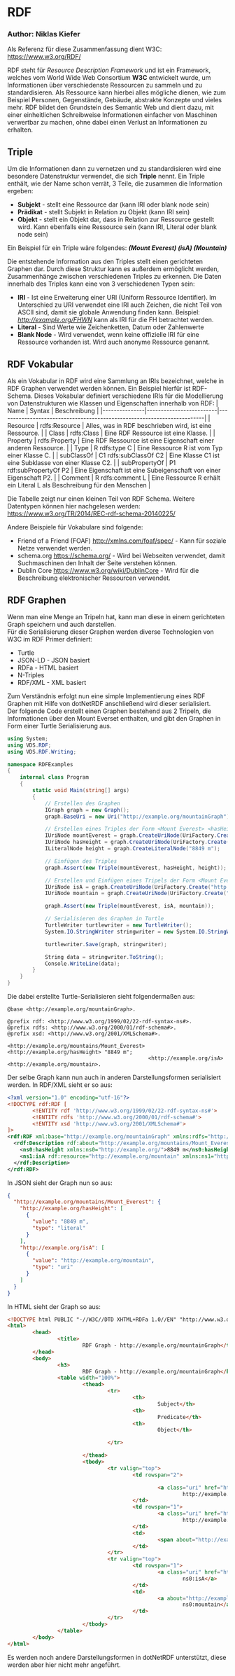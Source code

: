 # RDF
### Author: Niklas Kiefer
Als Referenz für diese Zusammenfassung dient W3C: https://www.w3.org/RDF/  
  
RDF steht für *Resource Description Framework* und ist ein Framework, welches vom World Wide Web Consortium **W3C** entwickelt wurde, um Informationen über verschiedenste Ressourcen zu sammeln und zu standardisieren. Als Ressource kann hierbei alles mögliche dienen, wie zum Beispiel Personen, Gegenstände, Gebäude, abstrakte Konzepte und vieles mehr. RDF bildet den Grundstein des Semantic Web und dient dazu, mit einer einheitlichen Schreibweise Informationen einfacher von Maschinen verwertbar zu machen, ohne dabei einen Verlust an Informationen zu erhalten.


## Triple
Um die Informationen dann zu vernetzen und zu standardisieren wird eine besondere Datenstruktur verwendet, die sich **Triple** nennt. Ein Triple enthält, wie der Name schon verrät, 3 Teile, die zusammen die Information ergeben:

* **Subjekt** - stellt eine Ressource dar (kann IRI oder blank node sein)
* **Prädikat** - stellt Subjekt in Relation zu Objekt (kann IRI sein)
* **Objekt** - stellt ein Objekt dar, dass in Relation zur Ressource gestellt wird. Kann ebenfalls eine Ressource sein (kann IRI, Literal oder blank node sein)

Ein Beispiel für ein Triple wäre folgendes: ***(Mount Everest) (isA) (Mountain)***

Die entstehende Information aus den Triples stellt einen gerichteten Graphen dar. Durch diese Struktur kann es außerdem ermöglicht werden, Zusammenhänge zwischen verschiedenen Triples zu erkennen. Die Daten innerhalb des Triples kann eine von 3 verschiedenen Typen sein:

* **IRI** - Ist eine Erweiterung einer URI (Uniform Ressource Identifier). Im Unterschied zu URI verwendet eine IRI auch Zeichen, die nicht Teil von ASCII sind, damit sie globale Anwendung finden kann. Beispiel: *http://example.org/FHWN* kann als IRI für die FH betrachtet werden.
* **Literal** - Sind Werte wie Zeichenketten, Datum oder Zahlenwerte 
* **Blank Node** - Wird verwendet, wenn keine offizielle IRI für eine Ressource vorhanden ist. Wird auch anonyme Ressource genannt.

## RDF Vokabular
Als ein Vokabular in RDF wird eine Sammlung an IRIs bezeichnet, welche in RDF Graphen verwendet werden können. Ein Beispiel hierfür ist RDF-Schema. Dieses Vokabular definiert verschiedene IRIs für die Modellierung von Datenstrukturen wie Klassen und Eigenschaften innerhalb von RDF:
| Name          | Syntax                  | Beschreibung                                                            |
|---------------|-------------------------|-------------------------------------------------------------------------|
| Resource      | rdfs:Resource           | Alles, was in RDF beschrieben wird, ist eine Ressource.                 |
| Class         | rdfs:Class              | Eine RDF Ressource ist eine Klasse.                                     |
| Property      | rdfs:Property           | Eine RDF Ressource ist eine Eigenschaft einer anderen Ressource.        |
| Type          | R rdfs:type C           | Eine Ressource R ist vom Typ einer Klasse C.                            |
| subClassOf    | C1 rdfs:subClassOf C2   | Eine Klasse C1 ist eine Subklasse von einer Klasse C2.                  |
| subPropertyOf | P1 rdf:subPropertyOf P2 | Eine Eigenschaft ist eine Subeigenschaft von einer Eigenschaft P2.      |
| Comment       | R rdfs:comment L        | Eine Ressource R erhält ein Literal L als Beschreibung für den Menschen |

Die Tabelle zeigt nur einen kleinen Teil von RDF Schema. Weitere Datentypen können hier nachgelesen werden: https://www.w3.org/TR/2014/REC-rdf-schema-20140225/  

Andere Beispiele für Vokabulare sind folgende:

* Friend of a Friend (FOAF) http://xmlns.com/foaf/spec/ - Kann für soziale Netze verwendet werden.
* schema.org https://schema.org/ - Wird bei Webseiten verwendet, damit Suchmaschinen den Inhalt der Seite verstehen können.
* Dublin Core https://www.w3.org/wiki/DublinCore - Wird für die Beschreibung elektronischer Ressourcen verwendet.

## RDF Graphen
Wenn man eine Menge an Tripeln hat, kann man diese in einem gerichteten Graph speichern und auch darstellen.  
Für die Serialisierung dieser Graphen werden diverse Technologien von W3C im RDF Primer definiert:

* Turtle
* JSON-LD - JSON basiert
* RDFa - HTML basiert
* N-Triples
* RDF/XML - XML basiert

Zum Verständnis erfolgt nun eine simple Implementierung eines RDF Graphen mit Hilfe von dotNetRDF anschließend wird dieser serialisiert.  
Der folgende Code erstellt einen Graphen bestehend aus 2 Tripeln, die Informationen über den Mount Everset enthalten, und gibt den Graphen in Form einer Turtle Serialisierung aus.
```c#
using System;
using VDS.RDF;
using VDS.RDF.Writing;

namespace RDFExamples
{
    internal class Program
    {
        static void Main(string[] args)
        {
            // Erstellen des Graphen
            IGraph graph = new Graph();
            graph.BaseUri = new Uri("http://example.org/mountainGraph");

            // Erstellen eines Triples der Form <Mount Everest> <hasHeight> <8849 m>
            IUriNode mountEverest = graph.CreateUriNode(UriFactory.Create("http://example.org/mountains/Mount_Everest"));
            IUriNode hasHeight = graph.CreateUriNode(UriFactory.Create("http://example.org/hasHeight"));
            ILiteralNode height = graph.CreateLiteralNode("8849 m");

            // Einfügen des Triples 
            graph.Assert(new Triple(mountEverest, hasHeight, height));

            // Erstellen und Einfügen eines Tripels der Form <Mount Everest> <isA> <Mountain>
            IUriNode isA = graph.CreateUriNode(UriFactory.Create("http://example.org/isA"));
            IUriNode mountain = graph.CreateUriNode(UriFactory.Create("http://example.org/mountain"));

            graph.Assert(new Triple(mountEverest, isA, mountain));

            // Serialisieren des Graphen in Turtle
            TurtleWriter turtlewriter = new TurtleWriter();
            System.IO.StringWriter stringwriter = new System.IO.StringWriter();

            turtlewriter.Save(graph, stringwriter);

            String data = stringwriter.ToString();
            Console.WriteLine(data);
        }
    }
}
```
Die dabei erstellte Turtle-Serialisieren sieht folgendermaßen aus:

```turtle
@base <http://example.org/mountainGraph>.

@prefix rdf: <http://www.w3.org/1999/02/22-rdf-syntax-ns#>.
@prefix rdfs: <http://www.w3.org/2000/01/rdf-schema#>.
@prefix xsd: <http://www.w3.org/2001/XMLSchema#>.

<http://example.org/mountains/Mount_Everest> <http://example.org/hasHeight> "8849 m";
                                             <http://example.org/isA> <http://example.org/mountain>.
```
Der selbe Graph kann nun auch in anderen Darstellungsformen serialisiert werden. In RDF/XML sieht er so aus:

```XML
<?xml version="1.0" encoding="utf-16"?>
<!DOCTYPE rdf:RDF [
        <!ENTITY rdf 'http://www.w3.org/1999/02/22-rdf-syntax-ns#'>
        <!ENTITY rdfs 'http://www.w3.org/2000/01/rdf-schema#'>
        <!ENTITY xsd 'http://www.w3.org/2001/XMLSchema#'>
]>
<rdf:RDF xml:base="http://example.org/mountainGraph" xmlns:rdfs="http://www.w3.org/2000/01/rdf-schema#" xmlns:xsd="http://www.w3.org/2001/XMLSchema#" xmlns:rdf="http://www.w3.org/1999/02/22-rdf-syntax-ns#">
  <rdf:Description rdf:about="http://example.org/mountains/Mount_Everest">
    <ns0:hasHeight xmlns:ns0="http://example.org/">8849 m</ns0:hasHeight>
    <ns1:isA rdf:resource="http://example.org/mountain" xmlns:ns1="http://example.org/" />
  </rdf:Description>
</rdf:RDF>
```

In JSON sieht der Graph nun so aus:
```JSON
{
  "http://example.org/mountains/Mount_Everest": {
    "http://example.org/hasHeight": [
      {
        "value": "8849 m",
        "type": "literal"
      }
    ],
    "http://example.org/isA": [
      {
        "value": "http://example.org/mountain",
        "type": "uri"
      }
    ]
  }
}
```
In HTML sieht der Graph so aus:
```HTML
<!DOCTYPE html PUBLIC "-//W3C//DTD XHTML+RDFa 1.0//EN" "http://www.w3.org/MarkUp/DTD/xhtml-rdfa-1.dtd">
<html>
        <head>
                <title>
                        RDF Graph - http://example.org/mountainGraph</title>
        </head>
        <body>
                <h3>
                        RDF Graph - http://example.org/mountainGraph</h3>
                <table width="100%">
                        <thead>
                                <tr>
                                        <th>
                                                Subject</th>
                                        <th>
                                                Predicate</th>
                                        <th>
                                                Object</th>

                                </tr>

                        </thead>
                        <tbody>
                                <tr valign="top">
                                        <td rowspan="2">

                                                <a class="uri" href="http://example.org/mountains/Mount_Everest">
                                                        http://example.org/mountains/Mount_Everest</a>
                                        </td>
                                        <td rowspan="1">
                                                <a class="uri" href="http://example.org/hasHeight">
                                                        http://example.org/hasHeight</a>
                                        </td>
                                        <td>
                                                <span about="http://example.org/mountains/Mount_Everest" xmlns:ns0="http://example.org/" property="ns0:hasHeight" class="literal">8849 m</span>
                                        </td>
                                </tr>
                                <tr valign="top">
                                        <td rowspan="1">
                                                <a class="uri" href="http://example.org/isA">
                                                        ns0:isA</a>
                                        </td>
                                        <td>
                                                <a about="http://example.org/mountains/Mount_Everest" xmlns:ns0="http://example.org/" rel="ns0:isA" class="uri" href="http://example.org/mountain">
                                                        ns0:mountain</a>
                                        </td>
                                </tr>
                        </tbody>
                </table>
        </body>
</html>
```
Es werden noch andere Darstellungsformen in dotNetRDF unterstützt, diese werden aber hier nicht mehr angeführt.
